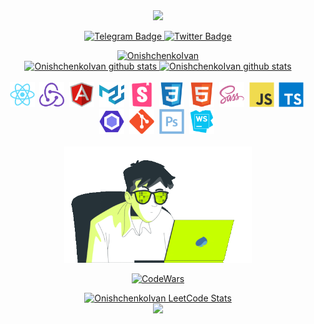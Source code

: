 <!-- HEARER -->
<div align="center">
    <img src="https://capsule-render.vercel.app/api?type=waving&color=494&height=190&section=header&text=Ivan%20Onishchenko&desc=frontend%20developer&animation=fadeIn&fontColor=fff&fontSize=65&fontAlign=68&fontAlignY=44&descSize=18&descAlign=82.5&descAlignY=17"/>
</div>
<!-- /HEARER -->
<p align="center"><a href="https://t.me/OnishchenkoIvan" target="_blank">
    <img src="https://img.shields.io/badge/-telegram-0088cc?style=for-the-badge&logo=telegram&logoColor=white" alt="Telegram Badge">
  </a>
  <a href="https://www.linkedin.com/in/ivan-onishchenko-6a9640245/" target="_blank">
    <img src="https://img.shields.io/badge/LinkedIn-0077B5?style=for-the-badge&logo=linkedin&logoColor=white" alt="Twitter Badge">
  </a></p>
<!-- ./STAT -->
<div align="center">
    <a href="https://skyline.github.com/OnishchenkoIvan/2022" target="_blank">
        <img src="https://github-readme-streak-stats.herokuapp.com/?user=OnishchenkoIvan&hide_border=true&stroke=888&ring=494&fire=D70&currStreakNum=D70&sideNums=888&dates=888&sideLabels=888&currStreakLabel=494&background=0000"
             title="OnishchenkoIvan" 
             alt="OnishchenkoIvan"
             width="60%"/>
    </a>
</div>
<div align="center">
    <a href="https://github.com/OnishchenkoIvan?tab=repositories" target="_blank">
        <img src="https://github-readme-stats.vercel.app/api?username=OnishchenkoIvan&show_icons=true&count_private=true&hide_border=true&title_color=494&text_color=888&icon_color=494&bg_color=0000"
             title="OnishchenkoIvan github repositories" 
             alt="OnishchenkoIvan github stats"
             width="49%"/>
    </a>
    <a href="https://github.com/OnishchenkoIvan?tab=repositories" target="_blank">
        <img src="https://github-readme-stats.vercel.app/api/top-langs/?username=OnishchenkoIvan&&layout=compact&hide_border=true&title_color=494&text_color=888&bg_color=0000"
             title="OnishchenkoIvan github repositories"
             alt="OnishchenkoIvan github stats"
             width="41%"/>
    </a>
</div>
<!-- ./STATS  -->

<br/>

<div align="center">
    <a href="https://reactjs.org/" target="_blank">
        <img src="https://github.com/devicons/devicon/blob/master/icons/react/react-original.svg"
             title="React" alt="React"
             width="40" height="40"/></a>&nbsp;
    <a href="https://redux.js.org/" target="_blank">
        <img src="https://github.com/devicons/devicon/blob/master/icons/redux/redux-original.svg"
             title="Redux" alt="Redux "
             width="40" height="40"/></a>&nbsp;
    <a href="https://angular.io/" target="_blank">
        <img src="https://github.com/devicons/devicon/blob/master/icons/angularjs/angularjs-original.svg"
             title="Angular" alt="Angular "
             width="40" height="40"/></a>&nbsp;         
    <a href="https://mui.com/" target="_blank">
        <img src="https://github.com/devicons/devicon/blob/master/icons/materialui/materialui-original.svg"
             title="Material UI" alt="Material UI"
             width="40" height="40"/></a>&nbsp;
    <a href="https://storybook.js.org/" target="_blank">
        <img src="https://github.com/devicons/devicon/blob/master/icons/storybook/storybook-original.svg"
             title="Story book" alt="Story book"
             width="40" height="40"/></a>&nbsp;
    <a href="https://en.wikipedia.org/wiki/CSS" target="_blank">
        <img src="https://github.com/devicons/devicon/blob/master/icons/css3/css3-original.svg"
             title="CSS3" alt="CSS"
             width="40" height="40"/></a>&nbsp;
    <a href="https://en.wikipedia.org/wiki/HTML" target="_blank">
        <img src="https://github.com/devicons/devicon/blob/master/icons/html5/html5-original.svg"
             title="HTML5" alt="HTML"
             width="40" height="40"/></a>&nbsp;
    <a href="https://sass-lang.com/" target="_blank">
        <img src="https://github.com/devicons/devicon/blob/master/icons/sass/sass-original.svg"
             title="SASS" alt="SASS"
             width="40" height="40"/></a>&nbsp;         
    <a href="https://en.wikipedia.org/wiki/JavaScript" target="_blank">
        <img src="https://github.com/devicons/devicon/blob/master/icons/javascript/javascript-original.svg"
             title="JavaScript" alt="JavaScript"
             width="40" height="40"/></a>&nbsp;
    <a href="https://www.typescriptlang.org/" target="_blank">
        <img src="https://github.com/devicons/devicon/blob/master/icons/typescript/typescript-original.svg"
             title="TypeScript" alt="TypeScript"
             width="40" height="40"/></a>&nbsp;
    <a href="https://eslint.org/" target="_blank">
        <img src="https://github.com/devicons/devicon/blob/master/icons/eslint/eslint-original.svg"
             title="Eslint" alt="Eslint "
             width="40" height="40"/></a>&nbsp;  
    <a href="https://git-scm.com/" target="_blank">
        <img src="https://github.com/devicons/devicon/blob/master/icons/git/git-original.svg"
             title="Git" alt="Git"
             width="40" height="40"/></a>&nbsp;
    <a href="https://en.wikipedia.org/wiki/Adobe_Photoshop" target="_blank">
        <img src="https://github.com/devicons/devicon/blob/master/icons/photoshop/photoshop-line.svg"
             title="Photoshop" alt="Photoshop"
             width="40" height="40"/></a>&nbsp;
    <a href="https://www.jetbrains.com/webstorm/" target="_blank">
    <img src="https://github.com/devicons/devicon/blob/master/icons/webstorm/webstorm-plain.svg"
         title="WebStorm" alt="WebStorm"
         width="40" height="40"/></a>&nbsp;
</div>

<br/>

<div align="center">
    <a href="https://www.codewars.com/users/OnishchenkoIvan" target="_blank">
       <img src="img.gif"  width="300" alt="neo"/>
    <p>
        <img width="320" src="https://www.codewars.com/users/OnishchenkoIvan/badges/small"
             title="CodeWars" alt="CodeWars"/>
    </p>
    </a>
    <a href="https://leetcode.com/OnishchenkoIvan/" target="_blank">
        <img width="400" title="OnishchenkoIvan LeetCode Stats" alt="OnishchenkoIvan LeetCode Stats" src="https://leetcard.jacoblin.cool/OnishchenkoIvan?theme=nord" />
    </a>
</div>



<!-- FOOTER -->
<div align="center">
    <a href=mailto:iv.onishchenko@mail.ru>
    <img src="https://capsule-render.vercel.app/api?type=waving&color=494&height=120&section=footer&text=ready%20to%20cooperation&animation=fadeIn&fontColor=fff&fontSize=12&fontAlign=50&fontAlignY=80&descSize=20&descAlign=84&descAlignY=43"/>
    </a>
</div>
<!-- FOOTER -->
